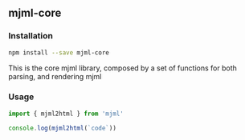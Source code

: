 ## mjml-core

### Installation

```bash
npm install --save mjml-core
```

This is the core mjml library, composed by a set of functions for both parsing, and rendering mjml

### Usage

```javascript
import { mjml2html } from 'mjml'

console.log(mjml2html(`code`))
```